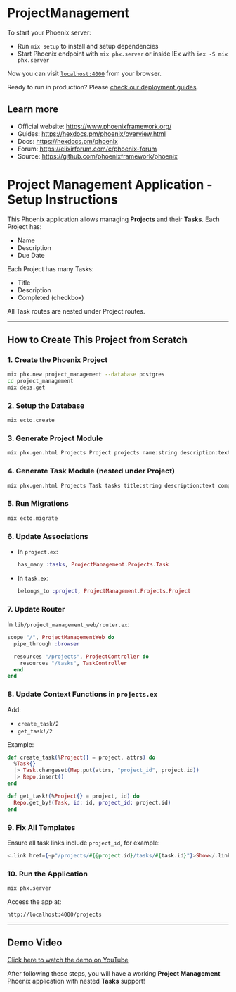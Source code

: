 # ProjectManagement

To start your Phoenix server:

  * Run `mix setup` to install and setup dependencies
  * Start Phoenix endpoint with `mix phx.server` or inside IEx with `iex -S mix phx.server`

Now you can visit [`localhost:4000`](http://localhost:4000) from your browser.

Ready to run in production? Please [check our deployment guides](https://hexdocs.pm/phoenix/deployment.html).

## Learn more

  * Official website: https://www.phoenixframework.org/
  * Guides: https://hexdocs.pm/phoenix/overview.html
  * Docs: https://hexdocs.pm/phoenix
  * Forum: https://elixirforum.com/c/phoenix-forum
  * Source: https://github.com/phoenixframework/phoenix

# Project Management Application - Setup Instructions

This Phoenix application allows managing **Projects** and their **Tasks**.
Each Project has:
- Name
- Description
- Due Date

Each Project has many Tasks:
- Title
- Description
- Completed (checkbox)

All Task routes are nested under Project routes.

---

## How to Create This Project from Scratch

### 1. Create the Phoenix Project
```bash
mix phx.new project_management --database postgres
cd project_management
mix deps.get
```

### 2. Setup the Database
```bash
mix ecto.create
```

### 3. Generate Project Module
```bash
mix phx.gen.html Projects Project projects name:string description:text due_date:date
```

### 4. Generate Task Module (nested under Project)
```bash
mix phx.gen.html Projects Task tasks title:string description:text completed:boolean project_id:references:projects
```

### 5. Run Migrations
```bash
mix ecto.migrate
```

### 6. Update Associations
- In `project.ex`:
  ```elixir
  has_many :tasks, ProjectManagement.Projects.Task
  ```
- In `task.ex`:
  ```elixir
  belongs_to :project, ProjectManagement.Projects.Project
  ```

### 7. Update Router
In `lib/project_management_web/router.ex`:
```elixir
scope "/", ProjectManagementWeb do
  pipe_through :browser

  resources "/projects", ProjectController do
    resources "/tasks", TaskController
  end
end
```

### 8. Update Context Functions in `projects.ex`
Add:
- `create_task/2`
- `get_task!/2`

Example:
```elixir
def create_task(%Project{} = project, attrs) do
  %Task{}
  |> Task.changeset(Map.put(attrs, "project_id", project.id))
  |> Repo.insert()
end

def get_task!(%Project{} = project, id) do
  Repo.get_by!(Task, id: id, project_id: project.id)
end
```

### 9. Fix All Templates
Ensure all task links include `project_id`, for example:
```elixir
<.link href={~p"/projects/#{@project.id}/tasks/#{task.id}"}>Show</.link>
```

### 10. Run the Application
```bash
mix phx.server
```
Access the app at:
```
http://localhost:4000/projects
```

---
## Demo Video
[Click here to watch the demo on YouTube](https://www.youtube.com/watch?v=-nD04BGGbyA)

After following these steps, you will have a working **Project Management** Phoenix application with nested **Tasks** support!
